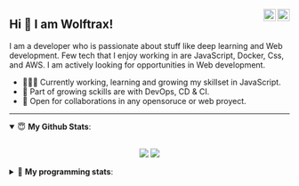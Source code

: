 <a href="https://twitter.com/wolftrax05" target="_blank" rel="nofollow"><img align="right" alt="Wolftrax's Twitter" width="22px" src="https://cdn.jsdelivr.net/npm/simple-icons@v3/icons/twitter.svg" /></a><a href="https://www.linkedin.com/in/wolftrax/" target="_blank" rel="nofollow"><img align="right" alt="Wolftrax's Linkdein" width="22px" src="https://cdn.jsdelivr.net/npm/simple-icons@v3/icons/linkedin.svg" /></a>

## Hi 👋 I am Wolftrax! 
I am a developer who is passionate about stuff like deep learning and Web development. Few tech that I enjoy working in are JavaScript, Docker, Css, and  AWS. I am actively looking for opportunities in Web development.
- 👨🏽‍💻 Currently working, learning and growing my skillset in JavaScript.
- 🤖 Part of growing sckills are with DevOps, CD & CI.
- 🤝 Open for collaborations in any opensoruce or web proyect.

---
<details open>
 <summary> 😇 <b>My Github Stats</b>: </summary>
<br>
<p align = "center">
  <img src = "https://github-readme-stats.vercel.app/api?username=wolftrax5&show_icons=true&theme=chartreuse-dark&line_height=27&count_private=true">
  <img src = "https://github-readme-stats.vercel.app/api/top-langs/?username=wolftrax5&hide=css,java,html&theme=chartreuse-dark&count_private=true">
</p>
</details>

<details> 
 <summary>🤖 <b>My programming stats</b>: </summary>
<br>